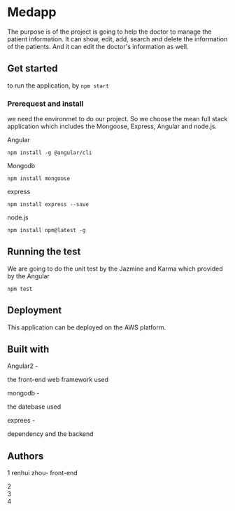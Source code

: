 # Medapp 
The purpose is of the project is going to help the doctor to manage the patient information. It can show, edit, add, search and delete the information of the patients. And it can edit the doctor's information as well.
## Get started
to run the application, by 
```npm start```
### Prerequest and install
we need the environmet to do our project. So we choose the mean full stack application which includes the Mongoose, Express, Angular and node.js. 

Angular

```npm install -g @angular/cli```

Mongodb

```npm install mongoose```

express

 ```npm install express --save```

node.js

```npm install npm@latest -g```

## Running the test
We are going to do the unit test by the Jazmine and Karma which provided by the Angular

 ```npm test ```
 ## Deployment
 This application can be deployed on the AWS platform.
 
 ## Built with
 Angular2 -
 
 the front-end web framework used
 
 mongodb -
 
 the datebase used
 
 exprees - 
 
 dependency and the backend
 ## Authors
1 renhui zhou- front-end

 2           
  3          
   4         
 
